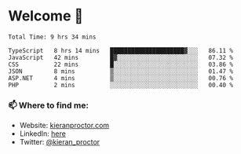 # Welcome 🦘

<!--START_SECTION:waka-->

```text
Total Time: 9 hrs 34 mins

TypeScript   8 hrs 14 mins   █████████████████████▓░░░   86.11 %
JavaScript   42 mins         █▓░░░░░░░░░░░░░░░░░░░░░░░   07.32 %
CSS          22 mins         █░░░░░░░░░░░░░░░░░░░░░░░░   03.86 %
JSON         8 mins          ▒░░░░░░░░░░░░░░░░░░░░░░░░   01.47 %
ASP.NET      4 mins          ▒░░░░░░░░░░░░░░░░░░░░░░░░   00.76 %
PHP          2 mins          ░░░░░░░░░░░░░░░░░░░░░░░░░   00.40 %
```

<!--END_SECTION:waka-->

### 📫 Where to find me:

-   Website: [kieranproctor.com](https://kieranproctor.com/)
-   LinkedIn: [here](https://www.linkedin.com/in/kieran-proctor-086b5a159/)
-   Twitter: [@kieran_proctor](https://twitter.com/kieran_proctor)
